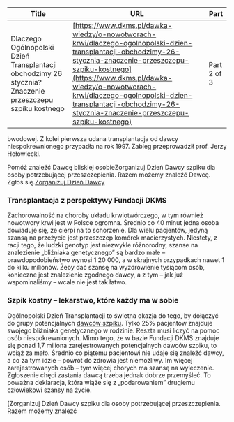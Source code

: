 | **Title**       | **URL**           | **Part**              |
|-----------------|-------------------|-----------------------|
| Dlaczego Ogólnopolski Dzień Transplantacji obchodzimy 26 stycznia? Znaczenie przeszczepu szpiku kostnego         | [https://www.dkms.pl/dawka-wiedzy/o-nowotworach-krwi/dlaczego-ogolnopolski-dzien-transplantacji-obchodzimy-26-stycznia-znaczenie-przeszczepu-szpiku-kostnego](https://www.dkms.pl/dawka-wiedzy/o-nowotworach-krwi/dlaczego-ogolnopolski-dzien-transplantacji-obchodzimy-26-stycznia-znaczenie-przeszczepu-szpiku-kostnego)    | Part 2 of 3          |

bwodowej. Z kolei pierwsza udana transplantacja od dawcy niespokrewnionego przypadła na rok 1997\. Zabieg przeprowadził prof. Jerzy Hołowiecki.


Pomóż znaleźć Dawcę bliskiej osobieZorganizuj Dzień Dawcy szpiku dla osoby potrzebującej przeszczepienia. Razem możemy znaleźć Dawcę. Zgłoś się.[Zorganizuj Dzień Dawcy](https://www.dkms.pl/dzialaj/pomoz-inaczej/dzien-dawcy-szpiku-dla-pacjenta)
### **Transplantacja z perspektywy Fundacji DKMS**


Zachorowalność na choroby układu krwiotwórczego, w tym również nowotwory krwi jest w Polsce ogromna. Średnio co 40 minut jedna osoba dowiaduje się, że cierpi na to schorzenie. Dla wielu pacjentów, jedyną szansą na przeżycie jest przeszczep komórek macierzystych. Niestety, z racji tego, że ludzki genotyp jest niezwykle różnorodny, szanse na znalezienie „bliźniaka genetycznego” są bardzo małe – prawdopodobieństwo wynosi 1:20 000, a w skrajnych przypadkach nawet 1 do kilku milionów. Żeby dać szansę na wyzdrowienie tysiącom osób, konieczne jest znalezienie zgodnego dawcy, a z tym – jak już wspominaliśmy – wcale nie jest tak łatwo.


### **Szpik kostny – lekarstwo, które każdy ma w sobie**


Ogólnopolski Dzień Transplantacji to świetna okazja do tego, by dołączyć do grupy potencjalnych [dawców szpiku](/zarejestruj-sie-teraz "Zarejestruj sie teraz"). Tylko 25% pacjentów znajduje swojego bliźniaka genetycznego w rodzinie. Reszta musi liczyć na pomoc osób niespokrewnionych. Mimo tego, że w bazie Fundacji DKMS znajduje się ponad 1,7 miliona zarejestrowanych potencjalnych dawców szpiku, to wciąż za mało. Średnio co piątemu pacjentowi nie udaje się znaleźć dawcy, a co za tym idzie – powrót do zdrowia jest niemożliwy. Im więcej zarejestrowanych osób – tym więcej chorych ma szansę na wyleczenie. Zgłoszenie chęci zastania dawcą trzeba jednak dobrze przemyśleć. To poważna deklaracja, która wiąże się z „podarowaniem” drugiemu człowiekowi szansy na życie.


[Zorganizuj Dzień Dawcy szpiku dla osoby potrzebującej przeszczepienia. Razem możemy znaleźć